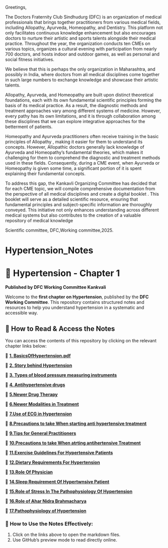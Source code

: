 </p style="text-align: justify;">
Greetings,

The Doctors Fraternity Club Sindhudurg (DFC) is an organization of medical professionals that brings together practitioners from various medical fields, including Allopathy, Ayurveda, Homeopathy, and Dentistry. This platform not only facilitates continuous knowledge enhancement but also encourages doctors to nurture their artistic and sports talents alongside their medical practice. Throughout the year, the organization conducts ten CMEs on various topics, organizes a cultural evening with participation from nearly 700 doctors, and hosts indoor and outdoor games, as well as personal and social fitness initiatives. 
</p>
We believe that this is perhaps the only organization in Maharashtra, and possibly in India, where doctors from all medical disciplines come together in such large numbers to exchange knowledge and showcase their artistic talents.

Allopathy, Ayurveda, and Homeopathy are built upon distinct theoretical foundations, each with its own fundamental scientific principles forming the basis of its medical practice. As a result, the diagnostic methods and treatment approaches vary among different systems of medicine. However, every pathy has its own limitations, and it is through collaboration among these disciplines that we can explore integrative approaches for the betterment of patients.

Homeopathy and Ayurveda practitioners often receive training in the basic principles of Allopathy , making it easier for them to understand its concepts. However, Allopathic doctors generally lack knowledge of Ayurveda and Homeopathy’s fundamental theories, which makes it challenging for them to comprehend the diagnostic and treatment methods used in these fields. Consequently, during a CME event, when Ayurveda or Homeopathy is given some time, a significant portion of it is spent explaining their fundamental concepts.

To address this gap, the Kankavli Organizing Committee has decided that for each CME topic, we will compile comprehensive documentation from the perspective of all medical disciplines and create a digital booklet . This booklet will serve as a detailed scientific resource, ensuring that fundamental principles and subject-specific information are thoroughly conveyed. This initiative not only enhances understanding across different medical systems but also contributes to the creation of a valuable repository of medical knowledge 
</p>
Scientific committee,
DFC,Working committee,2025.

# Hypertension_Notes
# 📘 Hypertension - Chapter 1  
**Published by DFC Working Committee Kankvali**  

Welcome to the **first chapter on Hypertension**, published by the **DFC Working Committee**. This repository contains structured notes and resources to help you understand hypertension in a systematic and accessible way.  
  

## 📖 **How to Read & Access the Notes**  
You can access the contents of this repository by clicking on the relevant chapter links below:  

📂 **[1. BasicsOfHypertension.pdf](https://github.com/knkworkingcommittee/Hypertension_Notes/blob/main/1.%20BasicsOfHypertension.pdf)**

📂  **[2. Story behind Hypertension](https://github.com/knkworkingcommittee/Hypertension_Notes/blob/main/2.%20Story%20Behind%20Hypertension.pdf)**

📂 **[3. Types of blood pressure measuring instruments](https://github.com/knkworkingcommittee/Hypertension_Notes/blob/main/3.%20Types%20of%20blood%20pressure%20measuring%20instruments.pdf)**

📂 **[4. Antihypertensive drugs](https://github.com/knkworkingcommittee/Hypertension_Notes/blob/main/4.%20Antihypertensive%20drugs.pdf)**

📂 **[5.Newer Drug Therapy](https://github.com/knkworkingcommittee/Hypertension_Notes/blob/main/5.%20NewerDrugTherapy.pdf)**

📂 **[6.Newer Modalities in Treatment](https://github.com/knkworkingcommittee/Hypertension_Notes/blob/main/6.%20NewerModalitiesITreatment.pdf)**

📂 **[7.Use of ECG in Hypertension](https://github.com/knkworkingcommittee/Hypertension_Notes/blob/main/7.%20UseOfECG.pdf)**

📂 **[8.Precautions to take When starting anti hypertensive treatment](https://github.com/knkworkingcommittee/Hypertension_Notes/blob/main/8.%20Precautions%20to%20Take%20When%20Starting%20Antihypertensive%20Treatment.pdf)**

📂 **[9.Tips for General Practitioners](https://github.com/knkworkingcommittee/Hypertension_Notes/blob/main/9.%20Tips%20for%20General%20Practitioners.pdf)**

📂 **[10.Precautions to take When atrting antihertensive Treatment](https://github.com/knkworkingcommittee/Hypertension_Notes/blob/main/10.%20PrecautionsTakeWhenStartingAntihypertensiveTreatment.pdf)**

📂 **[11.Exercise Guidelines For Hypertensive Patients](https://github.com/knkworkingcommittee/Hypertension_Notes/blob/main/11.%20ExerciseGuidelinesForHypertensivePatients.pdf)**

📂 **[12.Dietary Requirements For Hypertension](https://github.com/knkworkingcommittee/Hypertension_Notes/blob/main/12.%20DietaryRequirementsForHypertension.pdf)**

📂 **[13.Role Of Physician](https://github.com/knkworkingcommittee/Hypertension_Notes/blob/main/13.%20RoleOfPhysician.pdf)**

📂 **[14.Sleep Requirement Of Hypertwnsive Patient](https://github.com/knkworkingcommittee/Hypertension_Notes/blob/main/14.%20SleepRequirementOfHypertwnsivePatient.pdf)**

📂 **[15.Role of Stress In The Pathophysiology Of Hypertension](https://github.com/knkworkingcommittee/Hypertension_Notes/blob/main/15.%20RoleofStressInThePathophysiologyOfHypertension.pdf)**

📂 **[16.Role of Ahar Nidra Brahmacharya](https://github.com/knkworkingcommittee/Hypertension_Notes/blob/main/16.%20RoleofAharNidraBrahmacharya.pdf)**

📂 **[17.Pathophysiology of Hypertension](https://github.com/knkworkingcommittee/Hypertension_Notes/blob/main/17.%20Pathophysiology%20of%20Hypertension.pdf)**




### 📌 **How to Use the Notes Effectively:**  
1. Click on the links above to open the markdown files.  
2. Use GitHub’s preview mode to read directly online.  

